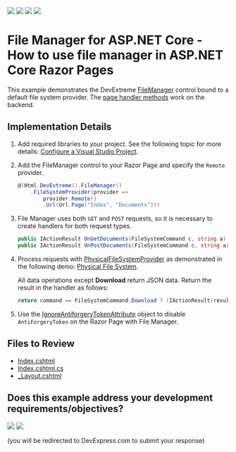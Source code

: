 <!-- default badges list -->
![](https://img.shields.io/endpoint?url=https://codecentral.devexpress.com/api/v1/VersionRange/230105104/20.1.3%2B)
[![](https://img.shields.io/badge/Open_in_DevExpress_Support_Center-FF7200?style=flat-square&logo=DevExpress&logoColor=white)](https://supportcenter.devexpress.com/ticket/details/T848278)
[![](https://img.shields.io/badge/📖_How_to_use_DevExpress_Examples-e9f6fc?style=flat-square)](https://docs.devexpress.com/GeneralInformation/403183)
[![](https://img.shields.io/badge/💬_Leave_Feedback-feecdd?style=flat-square)](#does-this-example-address-your-development-requirementsobjectives)
<!-- default badges end -->
# File Manager for ASP.NET Core - How to use file manager in ASP.NET Core Razor Pages

This example demonstrates the DevExtreme [FileManager](https://docs.devexpress.com/AspNetCore/401320/devextreme-based-controls/controls/file-manager) control bound to a default file system provider. The [page handler methods](https://docs.microsoft.com/en-us/aspnet/core/razor-pages/?view=aspnetcore-3.1&tabs=visual-studio#multiple-handlers-per-page) work on the backend. 


## Implementation Details

1. Add required libraries to your project. See the following topic for more details: [Configure a Visual Studio Project](https://docs.devexpress.com/AspNetCore/401026/devextreme-based-controls/get-started/configure-a-visual-studio-project).

2. Add the FileManager control to your Razor Page and specify the `Remote` provider.
    ```cs
    @(Html.DevExtreme().FileManager()
        .FileSystemProvider(provider =>
            provider.Remote()
            .Url(Url.Page("Index", "Documents")))
    ```

3. File Manager uses both `GET` and `POST` requests, so it is necessary to create handlers for both request types.

    ```cs
    public IActionResult OnGetDocuments(FileSystemCommand c, string a) => ProcessFileApiRequest(c, a);
    public IActionResult OnPostDocuments(FileSystemCommand c, string a) => ProcessFileApiRequest(c, a);
    ```
4. Process requests with [PhysicalFileSystemProvider](https://docs.devexpress.com/AspNetCore/DevExtreme.AspNet.Mvc.FileManagement.PhysicalFileSystemProvider) as demonstrated in the following demo: [Physical File System](https://demos.devexpress.com/ASPNetCore/Demo/FileManager/BindingToFileSystem/).
  
    All data operations except **Download** return JSON data. Return the result in the handler as follows:
    
    ```cs
    return command == FileSystemCommand.Download ? (IActionResult)result : new JsonResult(result);
    ```
5. Use the [IgnoreAntiforgeryTokenAttribute](https://docs.microsoft.com/en-us/dotnet/api/microsoft.aspnetcore.mvc.ignoreantiforgerytokenattribute?view=aspnetcore-3.1) object to disable `AntiForgeryToken` on the Razor Page with File Manager.

## Files to Review

* [Index.cshtml](./CS/T846603/Pages/Index.cshtml)
* [Index.cshtml.cs](./CS/T846603/Pages/Index.cshtml.cs)
* [_Layout.cshtml](./CS/T846603/Pages/Shared/_Layout.cshtml)
<!-- feedback -->
## Does this example address your development requirements/objectives?

[<img src="https://www.devexpress.com/support/examples/i/yes-button.svg"/>](https://www.devexpress.com/support/examples/survey.xml?utm_source=github&utm_campaign=asp-net-core-razor-pages-file-manager&~~~was_helpful=yes) [<img src="https://www.devexpress.com/support/examples/i/no-button.svg"/>](https://www.devexpress.com/support/examples/survey.xml?utm_source=github&utm_campaign=asp-net-core-razor-pages-file-manager&~~~was_helpful=no)

(you will be redirected to DevExpress.com to submit your response)
<!-- feedback end -->
